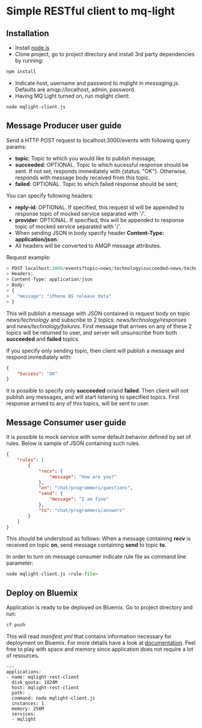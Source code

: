 # Simple RESTful client to mq-light

## Installation

* Install [node.js](https://nodejs.org/download/)
* Clone project, go to project directory and install 3rd party dependencies by running: 
```python
npm install
```
* Indicate host, username and password to mqlight in _messaging.js_. Defaults are amqp://localhost, admin, password.
* Having MQ Light turned on, run mqlight client:
```python
node mqlight-client.js
```

## Message Producer user guide

Send a HTTP POST request to localhost:3000/events with following query params:

* __topic__: Topic to which you would like to publish message;
* __succeeded__: OPTIONAL. Topic to which sucessful response should be sent. If not set, responds immediately with {status: "OK"}. Otherwise, responds with message body received from this topic.
* __failed__: OPTIONAL. Topic to which failed response should be sent;

You can specify following headers:

* __reply-id__: OPTIONAL. If specified, this request id will be appended to response topic of mocked service separated with '/'.
* __provider__: OPTIONAL. If specified, this will be appended to response topic of mocked service separated with '/'.
* When sending JSON in body specify header __Content-Type: application/json__.
* All headers will be converted to AMQP message attributes.

Request example:

```python
> POST localhost:3000/events?topic=news/technology&succeeded=news/technology/responses&failed=news/technology/failures
> Headers:
> Content-Type: application/json
> Body:
> { 
> 	"message": "iPhone 6S release data" 
> }
```

This will publish a message with JSON contained in request body on topic _news/technology_ and subscribe to 2 topics: _news/technology/responses_ and _news/technology/failures_. First message that arrives on any of these 2 topics will be returned to user, and server will unsunscribe from both __succeeded__ and __failed__ topics.

If you specify only sending topic, then client will publish a message and respond immediately with:
```json
{
	"Success": "OK"
}
```

It is possible to specify only __succeeded__ or/and __failed__. Then client will not publish any messages, and will start listening to specified topics. First response arrived to any of this topics, will be sent to user.

## Message Consumer user guide

It is possible to mock service with some default behavior defined by set of rules. Below is sample of JSON containing such rules.

```json
{
	"rules": [
		{
			"recv": {
				"message": "How are you?"
			},
			"on": "chat/programmers/questions",
			"send": {
				"message": "I am fine"
			},
			"to": "chat/programmers/answers"
		}
	]
}
```

This should be understood as follows: When a message containing __recv__ is received on topic __on__, send message containing __send__ to topic __to__.

In order to turn on message consumer indicate rule file as command line parameter:
```python
node mqlight-client.js <rule-file>
```

## Deploy on Bluemix

Application is ready to be deployed on Bluemix. Go to project directory and run:

```python
cf push
```

This will read _manifest.yml_ that contains information necessary for deployment on Bluemix. For more details have a look at [documentation](https://www.ng.bluemix.net/docs/#starters/nodejs/index.html#nodejs). Feel free to play with space and memory since application does not require a lot of resources.

```lang
---
applications:
- name: mqlight-rest-client
  disk_quota: 1024M
  host: mqlight-rest-client
  path: .
  command: node mqlight-client.js
  instances: 1
  memory: 256M
  services:
  - mqlight

```